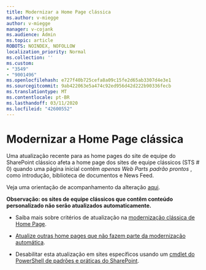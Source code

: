```yaml
---
title: Modernizar a Home Page clássica
ms.author: v-miegge
author: v-miegge
manager: v-cojank
ms.audience: Admin
ms.topic: article
ROBOTS: NOINDEX, NOFOLLOW
localization_priority: Normal
ms.collection: ''
ms.custom:
- "3549"
- "9001496"
ms.openlocfilehash: e727f40b725cefa8a09c15fe2d65ab3307d4e3e1
ms.sourcegitcommit: 9ab422063e5a474c92ed956d42d222b90336fecb
ms.translationtype: MT
ms.contentlocale: pt-BR
ms.lasthandoff: 03/11/2020
ms.locfileid: "42600552"
---
```

# <a name="modernize-the-classic-home-page"></a>Modernizar a Home Page clássica

Uma atualização recente para as home pages do site de equipe do SharePoint clássico afeta a home page dos sites de equipe clássicos (STS # 0) quando uma página inicial contém *apenas Web Parts padrão prontos* , como introdução, biblioteca de documentos e News Feed.

Veja uma orientação de acompanhamento da alteração [aqui](https://docs.microsoft.com/sharepoint/sharepointonline/media/homepage-upgrade-gif.gif). 

**Observação: os sites de equipe clássicos que contêm conteúdo personalizado não serão atualizados automaticamente.**

* Saiba mais sobre critérios de atualização na [modernização clássica de Home Page](https://docs.microsoft.com/sharepoint/disable-auto-modernization-classic-home-pages#why-update-classic-team-site-home-pages-to-modern).

* [Atualize outras home pages que não fazem parte da modernização automática](https://docs.microsoft.com/sharepoint/dev/transform/modernize-userinterface-site-pages).

* Desabilitar esta atualização em sites específicos usando um [cmdlet do PowerShell de padrões e práticas do SharePoint](https://docs.microsoft.com/powershell/sharepoint/sharepoint-pnp/sharepoint-pnp-cmdlets).
